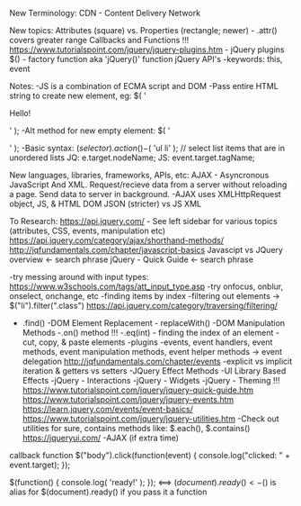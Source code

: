 New Terminology: 
CDN - Content Delivery Network

New topics:
Attributes (square) vs. Properties (rectangle; newer) - .attr() covers greater range
Callbacks and Functions !!!
https://www.tutorialspoint.com/jquery/jquery-plugins.htm - jQuery plugins
$() - factory function aka 'jQuery()' function
jQuery API's
-keywords: this, event

Notes:
-JS is a combination of ECMA script and DOM
-Pass entire HTML string to create new element, eg: $( '<p class="greet">Hello!</p>' );
-Alt method for new empty element: $( '<p>' );
-Basic syntax: $(selector).action()
-$( 'ul li' );   // select list items that are in unordered lists
JQ: e.target.nodeName;
JS: event.target.tagName;

New languages, libraries, frameworks, APIs, etc:
AJAX - Asyncronous JavaScript And XML. Request/recieve data from a server without reloading a page. Send data to server in background.
-AJAX uses XMLHttpRequest object, JS, & HTML DOM
JSON (stricter) vs JS
XML


To Research:
https://api.jquery.com/  - See left sidebar for various topics (attributes, CSS, events, manipulation etc)
https://api.jquery.com/category/ajax/shorthand-methods/
http://jqfundamentals.com/chapter/javascript-basics
Javascipt vs JQuery overview <- search phrase
jQuery - Quick Guide <- search phrase


-try messing around with input types: https://www.w3schools.com/tags/att_input_type.asp
-try onfocus, onblur, onselect, onchange, etc
-finding items by index
-filtering out elements -> $("li").filter(".class")
https://api.jquery.com/category/traversing/filtering/
- .find()
-DOM Element Replacement - replaceWith()
-DOM Manipulation Methods
-.on() method  !!!
-.eq(int) - finding the index of an element
-cut, copy, & paste elements
-plugins
-events, event handlers, event methods, event manipulation methods, event helper methods -> event delegation
http://jqfundamentals.com/chapter/events
-explicit vs implicit iteration & getters vs setters
-JQuery Effect Methods
-UI Library Based Effects
-jQuery - Interactions
-jQuery - Widgets
-jQuery - Theming !!!
https://www.tutorialspoint.com/jquery/jquery-quick-guide.htm
https://www.tutorialspoint.com/jquery/jquery-events.htm
https://learn.jquery.com/events/event-basics/
https://www.tutorialspoint.com/jquery/jquery-utilities.htm
-Check out utilities for sure, contains methods like: $.each(), $.contains()
https://jqueryui.com/
-AJAX (if extra time)

callback function
$("body").click(function(event) {
   console.log("clicked: " + event.target);
});

$(function() {
  console.log( 'ready!' );
});       <==>    $(document).ready()       <-$() is alias for $(document).ready() if you pass it a function

